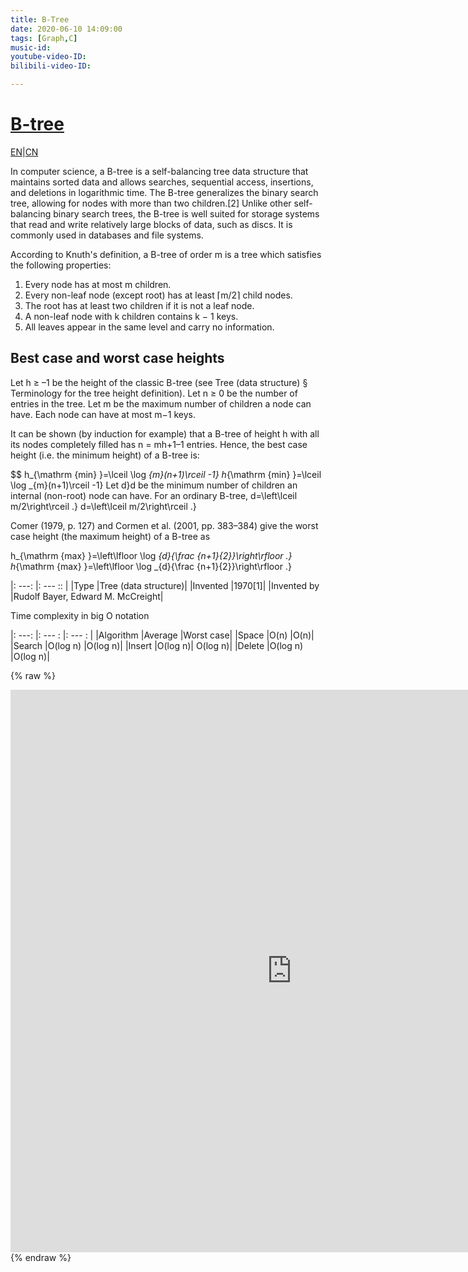 ```yaml
---
title: B-Tree
date: 2020-06-10 14:09:00
tags: [Graph,C]
music-id: 
youtube-video-ID: 
bilibili-video-ID: 

---
```


# [B-tree](https://en.wikipedia.org/wiki/B-tree)

[EN](#EN)|[CN](#CN)

<span id="EN"> 

In computer science, a B-tree is a self-balancing tree data structure that maintains sorted data and allows searches, sequential access, insertions, and deletions in logarithmic time. The B-tree generalizes the binary search tree, allowing for nodes with more than two children.[2] Unlike other self-balancing binary search trees, the B-tree is well suited for storage systems that read and write relatively large blocks of data, such as discs. It is commonly used in databases and file systems.

According to Knuth's definition, a B-tree of order m is a tree which satisfies the following properties:

1. Every node has at most m children.
2. Every non-leaf node (except root) has at least ⌈m/2⌉ child nodes.
3. The root has at least two children if it is not a leaf node.
4. A non-leaf node with k children contains k − 1 keys.
5. All leaves appear in the same level and carry no information.

## Best case and worst case heights
Let h ≥ –1 be the height of the classic B-tree (see Tree (data structure) § Terminology for the tree height definition). Let n ≥ 0 be the number of entries in the tree. Let m be the maximum number of children a node can have. Each node can have at most m−1 keys.

It can be shown (by induction for example) that a B-tree of height h with all its nodes completely filled has n = mh+1–1 entries. Hence, the best case height (i.e. the minimum height) of a B-tree is:

$$ h_{\mathrm {min} }=\lceil \log _{m}(n+1)\rceil -1} h_{\mathrm {min} }=\lceil \log _{m}(n+1)\rceil -1}
Let  d}d be the minimum number of children an internal (non-root) node can have. For an ordinary B-tree,  d=\left\lceil m/2\right\rceil .} d=\left\lceil m/2\right\rceil .}

Comer (1979, p. 127) and Cormen et al. (2001, pp. 383–384) give the worst case height (the maximum height) of a B-tree as

 h_{\mathrm {max} }=\left\lfloor \log _{d}{\frac {n+1}{2}}\right\rfloor .} h_{\mathrm {max} }=\left\lfloor \log _{d}{\frac {n+1}{2}}\right\rfloor .}

|: ---: |: --- :: |
|Type	|Tree (data structure)|
|Invented	|1970[1]|
|Invented by	|Rudolf Bayer, Edward M. McCreight|

Time complexity in big O notation

|: ---: |: --- : |: --- : |
|Algorithm		|Average	|Worst case|
|Space		|O(n)	|O(n)|
|Search		|O(log n)	|O(log n)|
|Insert		|O(log n)|	O(log n)|
|Delete		|O(log n)	|O(log n)|

{% raw %}
<iframe frameborder="no" border="0" marginwidth="0" marginheight="0" width="900" height="900" src="https://yotro.github.io/blob/master/assets/lib/snippet/BTree.html"></iframe>
{% endraw %}